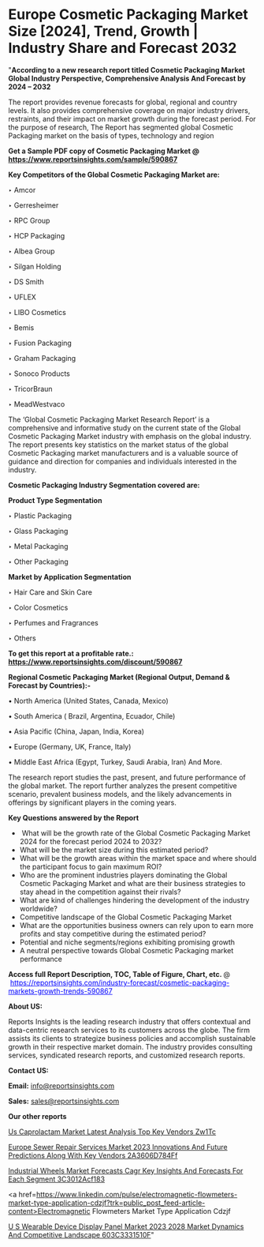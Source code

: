 # Europe Cosmetic Packaging Market Size [2024], Trend, Growth | Industry Share and Forecast 2032

"<strong>According to a new research report titled Cosmetic Packaging Market Global Industry Perspective, Comprehensive Analysis And Forecast by 2024 – 2032</strong>

The report provides revenue forecasts for global, regional and country levels. It also provides comprehensive coverage on major industry drivers, restraints, and their impact on market growth during the forecast period. For the purpose of research, The Report has segmented global Cosmetic Packaging market on the basis of types, technology and region

<strong>Get a Sample PDF copy of Cosmetic Packaging Market </strong><strong>@<a href=https://www.reportsinsights.com/sample/590867 style=color:#0000ff;> https://www.reportsinsights.com/sample/590867</a></strong></font>

<strong>Key Competitors of the Global Cosmetic Packaging Market are:</strong>

‣ Amcor

‣ Gerresheimer

‣ RPC Group

‣ HCP Packaging

‣ Albea Group

‣ Silgan Holding

‣ DS Smith

‣ UFLEX

‣ LIBO Cosmetics

‣ Bemis

‣ Fusion Packaging

‣ Graham Packaging

‣ Sonoco Products

‣ TricorBraun

‣ MeadWestvaco

The ‘Global Cosmetic Packaging Market Research Report’ is a comprehensive and informative study on the current state of the Global Cosmetic Packaging Market industry with emphasis on the global industry. The report presents key statistics on the market status of the global Cosmetic Packaging market manufacturers and is a valuable source of guidance and direction for companies and individuals interested in the industry.

<strong>Cosmetic Packaging Industry Segmentation covered are:</strong>

<strong>Product Type Segmentation</strong>

‣    Plastic Packaging

‣ Glass Packaging

‣ Metal Packaging

‣ Other Packaging

<strong>Market by Application Segmentation</strong>

‣   Hair Care and Skin Care

‣ Color Cosmetics

‣ Perfumes and Fragrances

‣ Others

<strong>To get this report at a profitable rate.: <a href=https://www.reportsinsights.com/discount/590867 style=color:#0000ff;>https://www.reportsinsights.com/discount/590867</a></strong></font>

<strong>Regional Cosmetic Packaging Market (Regional Output, Demand &amp; Forecast by Countries):-</strong>

• North America (United States, Canada, Mexico)

• South America ( Brazil, Argentina, Ecuador, Chile)

• Asia Pacific (China, Japan, India, Korea)

• Europe (Germany, UK, France, Italy)

• Middle East Africa (Egypt, Turkey, Saudi Arabia, Iran) And More.

The research report studies the past, present, and future performance of the global market. The report further analyzes the present competitive scenario, prevalent business models, and the likely advancements in offerings by significant players in the coming years.

<strong>Key Questions answered by the Report</strong>
<ul>
  <li> What will be the growth rate of the Global Cosmetic Packaging Market 2024 for the forecast period 2024 to 2032?</li>
  <li>What will be the market size during this estimated period?</li>
  <li>What will be the growth areas within the market space and where should the participant focus to gain maximum ROI?</li>
  <li>Who are the prominent industries players dominating the Global Cosmetic Packaging Market and what are their business strategies to stay ahead in the competition against their rivals?</li>
  <li>What are kind of challenges hindering the development of the industry worldwide?</li>
  <li>Competitive landscape of the Global Cosmetic Packaging Market</li>
  <li>What are the opportunities business owners can rely upon to earn more profits and stay competitive during the estimated period?</li>
  <li>Potential and niche segments/regions exhibiting promising growth</li>
  <li>A neutral perspective towards Global Cosmetic Packaging market performance</li>
</ul>
<strong>Access full Report Description, TOC, Table of Figure, Chart, etc. </strong>@  <a href=https://reportsinsights.com/industry-forecast/cosmetic-packaging-markets-growth-trends-590867 style=color:#0000ff;>https://reportsinsights.com/industry-forecast/cosmetic-packaging-markets-growth-trends-590867</a></font>

<strong><strong>About US</strong>:</strong>

Reports Insights is the leading research industry that offers contextual and data-centric research services to its customers across the globe. The firm assists its clients to strategize business policies and accomplish sustainable growth in their respective market domain. The industry provides consulting services, syndicated research reports, and customized research reports.

<strong>Contact US:</strong>

<p class=""""><b>Email:</b> <a href=mailto:info@reportsinsights.com>info@reportsinsights.com</a></p>
<p class=""""><b>Sales:</b> <a href=mailto:sales@reportsinsights.com>sales@reportsinsights.com</a></p>

<strong>Our other reports</strong>

<a href=https://www.linkedin.com/pulse/us-caprolactam-market-latest-analysis-top-key-vendors-zw1tc/>Us Caprolactam Market Latest Analysis Top Key Vendors Zw1Tc</a>

<a href=https://medium.com/@aaradhyashinde84758/europe-sewer-repair-services-market-2023-innovations-and-future-predictions-along-with-key-vendors-2a3606d784ff>Europe Sewer Repair Services Market 2023 Innovations And Future Predictions Along With Key Vendors 2A3606D784Ff</a>

<a href=https://medium.com/@anuragakarte041/industrial-wheels-market-forecasts-cagr-key-insights-and-forecasts-for-each-segment-3c3012acf183>Industrial Wheels Market Forecasts Cagr Key Insights And Forecasts For Each Segment 3C3012Acf183</a>

<a href=https://www.linkedin.com/pulse/electromagnetic-flowmeters-market-type-application-cdzjf?trk=public_post_feed-article-content>Electromagnetic Flowmeters Market Type Application Cdzjf</a>

<a href=https://medium.com/@nadeemkazi654/u-s-wearable-device-display-panel-market-2023-2028-market-dynamics-and-competitive-landscape-603c3331510f>U S Wearable Device Display Panel Market 2023 2028 Market Dynamics And Competitive Landscape 603C3331510F</a>"
